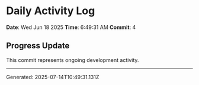 # Daily Activity Log

**Date**: Wed Jun 18 2025
**Time**: 6:49:31 AM
**Commit**: 4

## Progress Update

This commit represents ongoing development activity.

---
Generated: 2025-07-14T10:49:31.131Z
